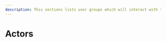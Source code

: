 ```yaml
---
description: This sections lists user groups which will interact with the system.
---
```


# Actors

